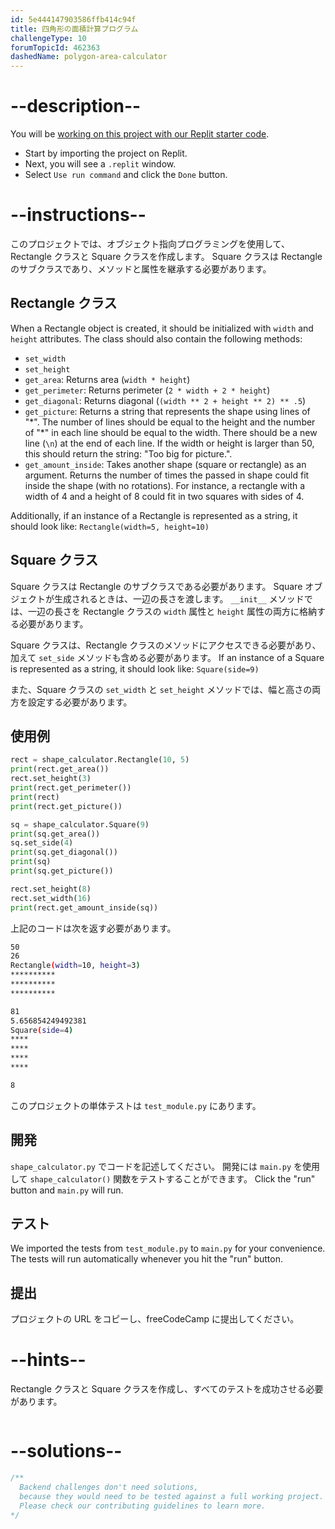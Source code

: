 ```yaml
---
id: 5e444147903586ffb414c94f
title: 四角形の面積計算プログラム
challengeType: 10
forumTopicId: 462363
dashedName: polygon-area-calculator
---
```


# --description--

You will be <a href="https://replit.com/github/topcoder-platform/boilerplate-polygon-area-calculator" target="_blank" rel="noopener noreferrer nofollow">working on this project with our Replit starter code</a>.

-   Start by importing the project on Replit.
-   Next, you will see a `.replit` window.
-   Select `Use run command` and click the `Done` button.


# --instructions--

このプロジェクトでは、オブジェクト指向プログラミングを使用して、Rectangle クラスと Square クラスを作成します。 Square クラスは Rectangle のサブクラスであり、メソッドと属性を継承する必要があります。

## Rectangle クラス

When a Rectangle object is created, it should be initialized with `width` and `height` attributes. The class should also contain the following methods:

- `set_width`
- `set_height`
- `get_area`: Returns area (`width * height`)
- `get_perimeter`: Returns perimeter (`2 * width + 2 * height`)
- `get_diagonal`: Returns diagonal (`(width ** 2 + height ** 2) ** .5`)
- `get_picture`: Returns a string that represents the shape using lines of "\*". The number of lines should be equal to the height and the number of "\*" in each line should be equal to the width. There should be a new line (`\n`) at the end of each line. If the width or height is larger than 50, this should return the string: "Too big for picture.".
- `get_amount_inside`: Takes another shape (square or rectangle) as an argument. Returns the number of times the passed in shape could fit inside the shape (with no rotations). For instance, a rectangle with a width of 4 and a height of 8 could fit in two squares with sides of 4.

Additionally, if an instance of a Rectangle is represented as a string, it should look like: `Rectangle(width=5, height=10)`

## Square クラス

Square クラスは Rectangle のサブクラスである必要があります。 Square オブジェクトが生成されるときは、一辺の長さを渡します。 `__init__` メソッドでは、一辺の長さを Rectangle クラスの `width` 属性と `height` 属性の両方に格納する必要があります。

Square クラスは、Rectangle クラスのメソッドにアクセスできる必要があり、加えて `set_side` メソッドも含める必要があります。 If an instance of a Square is represented as a string, it should look like: `Square(side=9)`

また、Square クラスの `set_width` と `set_height` メソッドでは、幅と高さの両方を設定する必要があります。

## 使用例

```py
rect = shape_calculator.Rectangle(10, 5)
print(rect.get_area())
rect.set_height(3)
print(rect.get_perimeter())
print(rect)
print(rect.get_picture())

sq = shape_calculator.Square(9)
print(sq.get_area())
sq.set_side(4)
print(sq.get_diagonal())
print(sq)
print(sq.get_picture())

rect.set_height(8)
rect.set_width(16)
print(rect.get_amount_inside(sq))
```

上記のコードは次を返す必要があります。

```bash
50
26
Rectangle(width=10, height=3)
**********
**********
**********

81
5.656854249492381
Square(side=4)
****
****
****
****

8
```

このプロジェクトの単体テストは `test_module.py` にあります。

## 開発

`shape_calculator.py` でコードを記述してください。 開発には `main.py` を使用して `shape_calculator()` 関数をテストすることができます。 Click the "run" button and `main.py` will run.

## テスト

We imported the tests from `test_module.py` to `main.py` for your convenience. The tests will run automatically whenever you hit the "run" button.

## 提出

プロジェクトの URL をコピーし、freeCodeCamp に提出してください。

# --hints--

Rectangle クラスと Square クラスを作成し、すべてのテストを成功させる必要があります。

```js

```

# --solutions--

```js
/**
  Backend challenges don't need solutions,
  because they would need to be tested against a full working project.
  Please check our contributing guidelines to learn more.
*/
```
